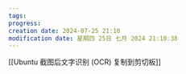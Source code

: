 ```yaml
---
tags: 
progress: 
creation date: 2024-07-25 21:10
modification date: 星期四 25日 七月 2024 21:10:38
---
```

[[Ubuntu 截图后文字识别 (OCR) 复制到剪切板]]